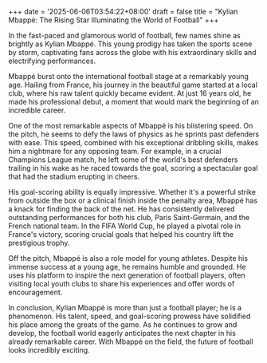 +++
date = '2025-06-06T03:54:22+08:00'
draft = false
title = "Kylian Mbappé: The Rising Star Illuminating the World of Football"
+++

In the fast-paced and glamorous world of football, few names shine as brightly as Kylian Mbappé. This young prodigy has taken the sports scene by storm, captivating fans across the globe with his extraordinary skills and electrifying performances.

Mbappé burst onto the international football stage at a remarkably young age. Hailing from France, his journey in the beautiful game started at a local club, where his raw talent quickly became evident. At just 16 years old, he made his professional debut, a moment that would mark the beginning of an incredible career.

One of the most remarkable aspects of Mbappé is his blistering speed. On the pitch, he seems to defy the laws of physics as he sprints past defenders with ease. This speed, combined with his exceptional dribbling skills, makes him a nightmare for any opposing team. For example, in a crucial Champions League match, he left some of the world's best defenders trailing in his wake as he raced towards the goal, scoring a spectacular goal that had the stadium erupting in cheers.

His goal-scoring ability is equally impressive. Whether it's a powerful strike from outside the box or a clinical finish inside the penalty area, Mbappé has a knack for finding the back of the net. He has consistently delivered outstanding performances for both his club, Paris Saint-Germain, and the French national team. In the FIFA World Cup, he played a pivotal role in France's victory, scoring crucial goals that helped his country lift the prestigious trophy.

Off the pitch, Mbappé is also a role model for young athletes. Despite his immense success at a young age, he remains humble and grounded. He uses his platform to inspire the next generation of football players, often visiting local youth clubs to share his experiences and offer words of encouragement.

In conclusion, Kylian Mbappé is more than just a football player; he is a phenomenon. His talent, speed, and goal-scoring prowess have solidified his place among the greats of the game. As he continues to grow and develop, the football world eagerly anticipates the next chapter in his already remarkable career. With Mbappé on the field, the future of football looks incredibly exciting.